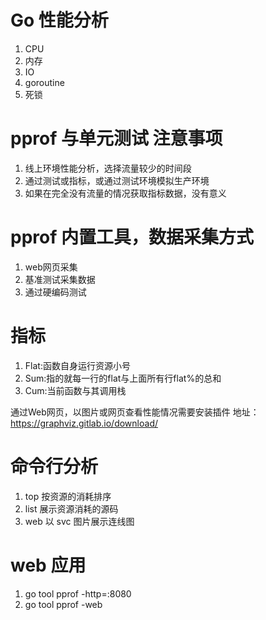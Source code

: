 # Go 性能分析
1. CPU
2. 内存
3. IO
4. goroutine
5. 死锁

# pprof 与单元测试 注意事项
1. 线上环境性能分析，选择流量较少的时间段
2. 通过测试或指标，或通过测试环境模拟生产环境
3. 如果在完全没有流量的情况获取指标数据，没有意义

# pprof 内置工具，数据采集方式
1. web网页采集
2. 基准测试采集数据
3. 通过硬编码测试

# 指标
1. Flat:函数自身运行资源小号
2. Sum:指的就每一行的flat与上面所有行flat%的总和
3. Cum:当前函数与其调用栈

通过Web网页，以图片或网页查看性能情况需要安装插件
地址：https://graphviz.gitlab.io/download/

# 命令行分析
1. top 按资源的消耗排序
2. list 展示资源消耗的源码
3. web 以 svc 图片展示连线图

# web 应用
1. go tool pprof -http=:8080 <source>
2. go tool pprof -web <source>